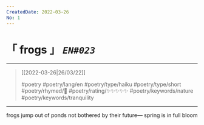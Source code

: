 ```yaml
---
CreatedDate: 2022-03-26
No: 1
---
```

# &#12300; frogs &#12301; *`EN#023`*

---

> [[2022-03-26|26/03/22]]
> 
> #poetry 
> #poetry/lang/en 
> #poetry/type/haiku #poetry/type/short 
> #poetry/rhymed/🔴 
> #poetry/rating/✨✨✨✨✨ 
> #poetry/keywords/nature #poetry/keywords/tranquility

---

frogs jump out of ponds
not bothered by their future—
spring is in full bloom